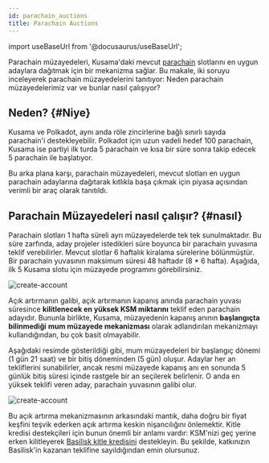 ```yaml
---
id: parachain_auctions
title: Parachain Auctions
---
```


import useBaseUrl from '@docusaurus/useBaseUrl';

Parachain müzayedeleri, Kusama'daki mevcut [parachain](/parachains) slotlarını en uygun adaylara dağıtmak için bir mekanizma sağlar. Bu makale, iki soruyu inceleyerek parachain müzayedelerini tanıtıyor: Neden parachain müzayedelerimiz var ve bunlar nasıl çalışıyor?

## Neden? {#Niye}

Kusama ve Polkadot, aynı anda röle zincirlerine bağlı sınırlı sayıda parachain'i destekleyebilir. Polkadot için uzun vadeli hedef 100 parachain, Kusama ise partiyi ilk turda 5 parachain ve kısa bir süre sonra takip edecek 5 parachain ile başlatıyor.

Bu arka plana karşı, parachain müzayedeleri, mevcut slotları en uygun parachain adaylarına dağıtarak kıtlıkla başa çıkmak için piyasa açısından verimli bir araç olarak tanıtıldı.


## Parachain Müzayedeleri nasıl çalışır? {#nasıl}

Parachain slotları 1 hafta süreli ayrı müzayedelerde tek tek sunulmaktadır. Bu süre zarfında, aday projeler istedikleri süre boyunca bir parachain yuvasına teklif verebilirler. Mevcut slotlar 6 haftalık kiralama sürelerine bölünmüştür. Bir parachain yuvasının maksimum süresi 48 haftadır (8 * 6 hafta). Aşağıda, ilk 5 Kusama slotu için müzayede programını görebilirsiniz.

<div style={{textAlign: 'center', marginBottom: '2rem'}}>
  <img alt="create-account" src={useBaseUrl('/img/parachain-auctions/ksm-schedule.jpg')}  />
</div>

Açık artırmanın galibi, açık artırmanın kapanış anında parachain yuvası süresince **kilitlenecek en yüksek KSM miktarını** teklif eden parachain adayıdır. Bununla birlikte, Kusama, müzayedenin kapanış anının **başlangıçta bilinmediği** **mum müzayede mekanizması** olarak adlandırılan mekanizmayı kullandığından, bu çok basit olmayabilir.

Aşağıdaki resimde gösterildiği gibi, mum müzayedeleri bir başlangıç dönemi (1 gün 21 saat) ve bir bitiş döneminden (5 gün) oluşur. Adaylar her an tekliflerini sunabilirler, ancak resmi müzayede kapanış anı en sonunda 5 günlük bitiş süresi içinde rastgele bir an seçilerek belirlenir. O anda en yüksek teklifi veren aday, parachain yuvasının galibi olur.

<div style={{textAlign: 'center', marginBottom: '2rem'}}>
  <img alt="create-account" src={useBaseUrl('/img/parachain-auctions/auction-mechanism.jpg')}  />
</div>

Bu açık artırma mekanizmasının arkasındaki mantık, daha doğru bir fiyat keşfini teşvik ederken açık artırma keskin nişancılığını önlemektir. Kitle kredisi destekçileri için bunun önemli bir anlamı vardır: KSM'nizi geç yerine erken kilitleyerek [Basilisk kitle kredisini](/basilisk_crowdloan) destekleyin. Bu şekilde, katkınızın Basilisk'in kazanan teklifine sayıldığından emin olursunuz.
